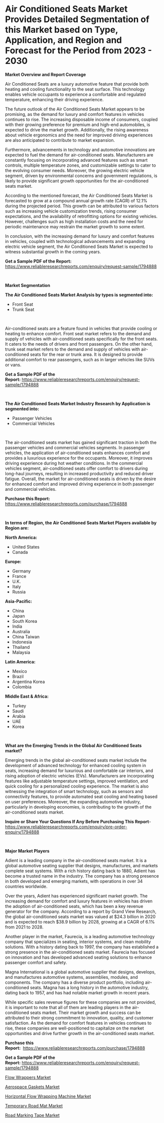 <p><h1>Air Conditioned Seats Market Provides Detailed Segmentation of this Market based on Type, Application, and Region and Forecast for the Period from 2023 - 2030</h1></p><p><strong>Market Overview and Report Coverage</strong></p>
<p><p>Air Conditioned Seats are a luxury automotive feature that provide both heating and cooling functionality to the seat surface. This technology enables vehicle occupants to experience a comfortable and regulated temperature, enhancing their driving experience.</p><p>The future outlook of the Air Conditioned Seats Market appears to be promising, as the demand for luxury and comfort features in vehicles continues to rise. The increasing disposable income of consumers, coupled with their growing preference for premium and high-end automobiles, is expected to drive the market growth. Additionally, the rising awareness about vehicle ergonomics and the need for improved driving experiences are also anticipated to contribute to market expansion.</p><p>Furthermore, advancements in technology and automotive innovations are expected to fuel the demand for air-conditioned seats. Manufacturers are constantly focusing on incorporating advanced features such as smart controls, multiple temperature zones, and customizable settings to cater to the evolving consumer needs. Moreover, the growing electric vehicle segment, driven by environmental concerns and government regulations, is likely to provide significant growth opportunities for the air-conditioned seats market.</p><p>According to the mentioned forecast, the Air Conditioned Seats Market is forecasted to grow at a compound annual growth rate (CAGR) of 12.1% during the projected period. This growth can be attributed to various factors such as increasing vehicle customization trends, rising consumer expectations, and the availability of retrofitting options for existing vehicles. However, challenges such as high installation costs and the need for periodic maintenance may restrain the market growth to some extent.</p><p>In conclusion, with the increasing demand for luxury and comfort features in vehicles, coupled with technological advancements and expanding electric vehicle segment, the Air Conditioned Seats Market is expected to witness substantial growth in the coming years.</p></p>
<p><strong>Get a Sample PDF of the Report:</strong> <a href="https://www.reliableresearchreports.com/enquiry/request-sample/1794888">https://www.reliableresearchreports.com/enquiry/request-sample/1794888</a></p>
<p>&nbsp;</p>
<p><strong>Market Segmentation</strong></p>
<p><strong>The Air Conditioned Seats Market Analysis by types is segmented into:</strong></p>
<p><ul><li>Front Seat</li><li>Trunk Seat</li></ul></p>
<p>&nbsp;</p>
<p><p>Air-conditioned seats are a feature found in vehicles that provide cooling or heating to enhance comfort. Front seat market refers to the demand and supply of vehicles with air-conditioned seats specifically for the front seats. It caters to the needs of drivers and front passengers. On the other hand, trunk seat market refers to the demand and supply of vehicles with air-conditioned seats for the rear or trunk area. It is designed to provide additional comfort to rear passengers, such as in larger vehicles like SUVs or vans.</p></p>
<p><strong>Get a Sample PDF of the Report:</strong>&nbsp;<a href="https://www.reliableresearchreports.com/enquiry/request-sample/1794888">https://www.reliableresearchreports.com/enquiry/request-sample/1794888</a></p>
<p>&nbsp;</p>
<p><strong>The Air Conditioned Seats Market Industry Research by Application is segmented into:</strong></p>
<p><ul><li>Passenger Vehicles</li><li>Commercial Vehicles</li></ul></p>
<p>&nbsp;</p>
<p><p>The air-conditioned seats market has gained significant traction in both the passenger vehicles and commercial vehicles segments. In passenger vehicles, the application of air-conditioned seats enhances comfort and provides a luxurious experience for the occupants. Moreover, it improves driving experience during hot weather conditions. In the commercial vehicles segment, air-conditioned seats offer comfort to drivers during long-haul journeys, resulting in increased productivity and reduced driver fatigue. Overall, the market for air-conditioned seats is driven by the desire for enhanced comfort and improved driving experience in both passenger and commercial vehicles.</p></p>
<p><strong>Purchase this Report:</strong>&nbsp; <a href="https://www.reliableresearchreports.com/purchase/1794888">https://www.reliableresearchreports.com/purchase/1794888</a></p>
<p>&nbsp;</p>
<p><strong>In terms of Region, the Air Conditioned Seats Market Players available by Region are:</strong></p>
<p>
    <p> <strong> North America: </strong>
        <ul>
            <li>United States</li>
            <li>Canada</li>
        </ul>
        </p> 
    <p> <strong> Europe: </strong>
        <ul>
            <li>Germany</li>
            <li>France</li>
            <li>U.K.</li>
            <li>Italy</li>
            <li>Russia</li>
        </ul>
        </p> 
    <p> <strong> Asia-Pacific: </strong>
        <ul>
            <li>China</li>
            <li>Japan</li>
            <li>South Korea</li>
            <li>India</li>
            <li>Australia</li>
            <li>China Taiwan</li>
            <li>Indonesia</li>
            <li>Thailand</li>
            <li>Malaysia</li>
        </ul>
        </p> 
    <p> <strong> Latin America: </strong>
        <ul>
            <li>Mexico</li>
            <li>Brazil</li>
            <li>Argentina Korea</li>
            <li>Colombia</li>
        </ul>
        </p> 
    <p> <strong> Middle East & Africa: </strong>
        <ul>
            <li>Turkey</li>
            <li>Saudi</li>
            <li>Arabia</li>
            <li>UAE</li>
            <li>Korea</li>
        </ul>
    </p>
    </p>
<p>&nbsp;</p>
<p><strong>What are the Emerging Trends in the Global Air Conditioned Seats market?</strong></p>
<p><p>Emerging trends in the global air-conditioned seats market include the development of advanced technology for enhanced cooling system in seats, increasing demand for luxurious and comfortable car interiors, and rising adoption of electric vehicles (EVs). Manufacturers are incorporating features like adjustable temperature settings, improved ventilation, and quick cooling for a personalized cooling experience. The market is also witnessing the integration of smart technology, such as sensors and connectivity features, to provide automated seat cooling and heating based on user preferences. Moreover, the expanding automotive industry, particularly in developing economies, is contributing to the growth of the air-conditioned seats market.</p></p>
<p><strong>Inquire or Share Your Questions If Any Before Purchasing This Report</strong>- <a href="https://www.reliableresearchreports.com/enquiry/pre-order-enquiry/1794888">https://www.reliableresearchreports.com/enquiry/pre-order-enquiry/1794888</a></p>
<p>&nbsp;</p>
<p><strong>Major Market Players</strong></p>
<p><p>Adient is a leading company in the air-conditioned seats market. It is a global automotive seating supplier that designs, manufactures, and markets complete seat systems. With a rich history dating back to 1880, Adient has become a trusted name in the industry. The company has a strong presence in both developed and emerging markets, with operations in over 34 countries worldwide.</p><p>Over the years, Adient has experienced significant market growth. The increasing demand for comfort and luxury features in vehicles has driven the adoption of air-conditioned seats, which has been a key revenue generator for the company. According to a report by Grand View Research, the global air-conditioned seats market was valued at $24.3 billion in 2020 and is expected to reach $38.9 billion by 2028, growing at a CAGR of 6.1% from 2021 to 2028.</p><p>Another player in the market, Faurecia, is a leading automotive technology company that specializes in seating, interior systems, and clean mobility solutions. With a history dating back to 1997, the company has established a strong presence in the air-conditioned seats market. Faurecia has focused on innovation and has developed advanced seating solutions to enhance passenger comfort and safety.</p><p>Magna International is a global automotive supplier that designs, develops, and manufactures automotive systems, assemblies, modules, and components. The company has a diverse product portfolio, including air-conditioned seats. Magna has a long history in the automotive industry, dating back to 1957, and has had notable market growth in recent years.</p><p>While specific sales revenue figures for these companies are not provided, it is important to note that all of them are leading players in the air-conditioned seats market. Their market growth and success can be attributed to their strong commitment to innovation, quality, and customer satisfaction. As the demand for comfort features in vehicles continues to rise, these companies are well-positioned to capitalize on the market opportunities and drive further growth in the air-conditioned seats market.</p></p>
<p><strong>Purchase this Report:</strong>&nbsp;&nbsp;<a href="https://www.reliableresearchreports.com/purchase/1794888">https://www.reliableresearchreports.com/purchase/1794888</a></p>
<p></p>
<p><strong>Get a Sample PDF of the Report:</strong>&nbsp;<a href="https://www.reliableresearchreports.com/enquiry/request-sample/1794888">https://www.reliableresearchreports.com/enquiry/request-sample/1794888</a></p>
<p><p><a href="https://www.linkedin.com/pulse/flow-wrappers-market-research-report-unlocks-analysis-3q4ze/">Flow Wrappers Market</a></p><p><a href="https://www.linkedin.com/pulse/aerospace-gaskets-market-insights-players-forecast-till-2030-o9p5e/">Aerospace Gaskets Market</a></p><p><a href="https://www.linkedin.com/pulse/horizontal-flow-wrapping-machine-market-research-report-provides-1eare/">Horizontal Flow Wrapping Machine Market</a></p><p><a href="https://medium.com/@lottierunte2662/temporary-road-mat-market-share-evolution-and-market-growth-trends-2023-2030-b68198cded23">Temporary Road Mat Market</a></p><p><a href="https://medium.com/@samirmayert107/road-marking-tape-market-report-reveals-the-latest-trends-and-growth-opportunities-of-this-market-503a47bca73a">Road Marking Tape Market</a></p></p>